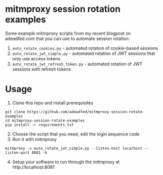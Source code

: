 # mitmproxy session rotation examples
Some example mitmproxy scripts from my recent blogpost on adeadfed.com that you can use to automate session rotation.

1. `auto_rotate_cookies.py` - automated rotation of cookie-based sessions
2. `auto_rotate_jwt_simple.py` - automated rotation of JWT sessions that only use access tokens
3. `auto_rotate_jwt_refresh_token.py` - automated rotation of JWT sessions with refresh tokens

# Usage
1. Clone this repo and install prerequisites
```
git clone https://github.com/adeadfed/mitmproxy-session-rotate-examples
cd mitmproxy-session-rotate-examples
pip install -r requirements.txt
```
2. Choose the script that you need, edit the login sequence code
3. Run it with mitmproxy
```
mitmproxy -s auto_rotate_jwt_simple.py --listen-host localhost --listen-port 8081 -k
```
4. Setup your software to run through the mitmproxy at http://localhost:8081
